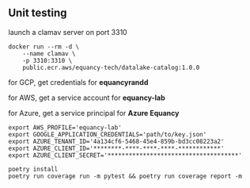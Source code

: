 
## Unit testing

launch a clamav server on port 3310

```shell
docker run --rm -d \
    --name clamav \
    -p 3310:3310 \
    public.ecr.aws/equancy-tech/datalake-catalog:1.0.0
```

for GCP, get credentials for **equancyrandd**

for AWS, get a service account for **equancy-lab**

for Azure, get a service principal for **Azure Equancy**

```shell
export AWS_PROFILE='equancy-lab'
export GOOGLE_APPLICATION_CREDENTIALS='path/to/key.json'
export AZURE_TENANT_ID='4a134cf6-5468-45e4-859b-bd3cc08223a2'
export AZURE_CLIENT_ID='********-****-****-****-************'
export AZURE_CLIENT_SECRET='*************************************'

poetry install
poetry run coverage run -m pytest && poetry run coverage report -m
```